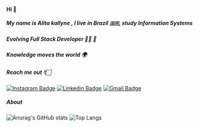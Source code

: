 #### Hi 👋

##### My name is Alita kallyne , I live in Brazil 🇧🇷, study Information Systems

##### Evolving Full Stack Developer 👩‍💻 🚀

##### Knowledge moves the world 🌍

##### Reach me out 👇🏻

[![Instagram Badge](https://img.shields.io/badge/-Alitakallyne-pink?style=flat-square&logo=Instagram&logoColor=white&link=https://www.instagram.com/alitakallyne/)](https://www.instagram.com/alitakallyne/) [![Linkedin Badge](https://img.shields.io/badge/-Alita-blue?style=flat-square&logo=Linkedin&logoColor=white&link=https://https://www.linkedin.com/in/alita-kallyne-2511b8197/)](https://www.linkedin.com/in/alita-kallyne-2511b8197/) [![Gmail Badge](https://img.shields.io/badge/-alytakallyne@gmail.com-c14438?style=flatsquare&logo=Gmail&logoColor=white&link=mailto:alytakallyne@gmail.com)](mailto:alytakallyne@gmail.com)


##### About 
![Anurag's GitHub stats](https://github-readme-stats.vercel.app/api?username=alitakallyne&show_icons=true&theme=dracula)
![Top Langs](https://github-readme-stats.vercel.app/api/top-langs/?username=anuraghazra&layout=compact&theme=dracula)


